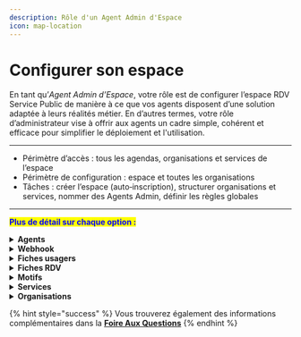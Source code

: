 ```yaml
---
description: Rôle d'un Agent Admin d'Espace
icon: map-location
---
```


# Configurer son espace

En tant qu’_Agent Admin d’Espace_, votre rôle est de configurer l’espace RDV Service Public de manière à ce que vos agents disposent d’une solution adaptée à leurs réalités métier. En d’autres termes, votre rôle d’administrateur vise à offrir aux agents un cadre simple, cohérent et efficace pour simplifier le déploiement et l'utilisation.&#x20;

***

* Périmètre d’accès : tous les agendas, organisations et services de l’espace
* Périmètre de configuration : espace et toutes les organisations&#x20;
* Tâches : créer l’espace (auto‑inscription), structurer organisations et services, nommer des Agents Admin, définir les règles globales

***

<mark style="color:blue;">**Plus de détail sur chaque option :**</mark>&#x20;

<details>

<summary><strong>Agents</strong></summary>

En tant qu’**Administrateur d’Espace**, vous avez la possibilité d’inviter des agents à rejoindre votre espace RDV Service Public.

#### Inviter un agent

Pour inviter un agent :

1. Saisissez l’adresse e-mail de l’agent.
2. Sélectionnez le ou les services auxquels il sera affecté.
3. Associez-le à la ou aux organisations concernées.

{% hint style="danger" %}
**Vous devez inviter les agents individuellement. Il n'est pas possible d'envoyer des invitations à plusieurs adresses e-mail simultanément.**

**L’invitation doit être validée par l’agent dans un délai de 48 heures (je sais plus). Passé ce délai, vous devrez procéder à une nouvelle invitation.**
{% endhint %}

Une fois l’invitation envoyée, l’agent recevra un e-mail contenant un lien lui permettant de rejoindre votre espace.\
L’agent devra obligatoirement valider cette invitation avant que vous puissiez gérer ses paramètres.

#### Gérer les droits d'accès des agents

Après validation de l’invitation par l’agent, vous pourrez :

* Modifier ses affectations aux services et organisations.
* Définir ou ajuster ses droits d’accès au sein de chaque organisation.

</details>

<details>

<summary><strong>Webhook</strong> </summary>

Les **webhooks** permettent à **RDV Service Public** de communiquer automatiquement avec le système d’information (SI) de votre organisation.

&#x20;**RDV Service Public peut envoyer des notifications à votre SI lorsqu’un événement a lieu**, comme :

* La création d’un rendez-vous.
* La modification d’un rendez-vous.
* L’annulation d’un rendez-vous.

Votre équipe informatique peut développer un module dans votre SI pour :

* **Recevoir ces notifications en temps réel.**
* **Mettre à jour automatiquement vos calendriers internes, logiciels métiers, etc.**

Cette intégration vous permet de :

* Automatiser certaines tâches (mise à jour de calendriers, notifications internes, etc).
* Réduire les saisies manuelles.
* Offrir une meilleure synchronisation entre **RDV Service Public** et vos outils internes.

Pour les détails techniques et la mise en place, vous pouvez consulter la documentation dédiée :\
[Accéder à la documentation technique - Notifications Webhooks](https://github.com/betagouv/rdv-service-public/blob/production/docs/api/webhooks/api-notifications-webhooks.md)

</details>

<details>

<summary><strong>Fiches usagers</strong></summary>

En tant qu’**Administrateur d’Espace**, vous pouvez personnaliser les informations affichées dans les fiches usagers.

Vous avez la possibilité :

* D’**ajouter des champs personnalisés** qui seront visibles dans les fiches usagers.
* De **masquer certains champs** que vous ne souhaitez pas afficher.

Ces ajustements vous permettent d’adapter les fiches aux besoins spécifiques de votre organisation et de vos agents.

{% hint style="warning" %}
**Les modifications que vous apportez s’appliqueront à l’ensemble des organisations et des services de votre espace.**
{% endhint %}



</details>

<details>

<summary><strong>Fiches RDV</strong> </summary>

Vous avez la possibilité de personnaliser l’affichage des **fiches RDV** en activant ou désactivant certains champs selon les besoins de vos organisations.

**Champ Contexte**

Le champ **Contexte** permet aux agents, lors de la prise de rendez-vous, d’ajouter des informations complémentaires utiles à la gestion du rendez-vous.\
Ces informations sont :

* **Uniquement visibles en interne**, par les agents disposant des droits d’accès au rendez-vous concerné.
* Non accessibles aux usagers.

{% hint style="warning" %}
**Lorsque ce champ est désactivé, il est masqué dans l’interface.**\
**Les informations déjà saisies resteront enregistrées mais ne seront plus visibles.**
{% endhint %}

#### Salle d’attente

Vous pouvez également configurer les paramètres liés à la **salle d’attente**, notamment :

* Définir le **mode de notification des agents** lorsqu’un usager est présent en salle d’attente (notification visuelle, par mail).

</details>

<details>

<summary><strong>Motifs</strong> </summary>

Le motif est la raison du rendez-vous. Il permet de catégoriser les prises de rendez-vous, d’informer l’agent sur le contenu attendu et d’affiner les options (présentiel, téléphone, visio, option de prise de rendez-vous en ligne).&#x20;

En tant qu’Administrateur, vous pouvez créer des **motifs à l’échelle de votre espace**. Cela vous permet de mutualiser les motifs entre plusieurs organisations, sans avoir à les recréer pour chacune.&#x20;

Lors de la création, vous pouvez sélectionner les **organisations concernées** par ce motif.

La configuration d’un motif s’effectue via 3 onglets :

***

#### **Information générale**&#x20;

Un motif est avant tout un objet de rendez-vous qui se configure par un nom, une durée par défaut, un type et un service associé.&#x20;

{% hint style="success" %}
**Vos motifs seront accessibles par les agents des services associés**
{% endhint %}

Les agents pourront créer des plages de disponibilités avec des motifs configurés et ainsi faciliter la recherche de créneaux dans votre organisation et planifier des rendez-vous.

Si vous souhaitez proposer plusieurs modalités de rendez-vous (sur place, par téléphone, par visioconférence ou à domicile) ou plusieurs durée par défaut (30 minutes ou 60 minutes) pour un même motif, il sera nécessaire de dupliquer et créer plusieurs motifs.&#x20;

***

#### **Réservation en ligne**&#x20;

Un motif peut-être ouvert ou non à la prise de rendez-vous en ligne. Vous pouvez sélectionner cette option depuis l'onglet _**réservation en ligne**_ de l'écran de configuration des motifs. Vous devez cocher la case _ouvert aux usagers_.&#x20;

{% hint style="success" %}
**Une pastille&#x20;**_**en ligne**_**&#x20;s'affichera pour chaque motif.**&#x20;
{% endhint %}

Dès lors que vous ouvrez la prise de rendez-vous en ligne pour un motif, vous accéderez à des options de configurations supplémentaires liées au **délais minimum et maximum de réservation**. En configurant ces options, vous pouvez limiter la visibilités des disponibilités des plages de disponibilités des agents dans le parcours de prise de rendez-vous en ligne.

Aussi, vous pouvez offrir la possibilité à vos usagers de **modifier leur créneau de rendez-vous en autonomie**. Un bouton déplacer le RDV s'affichera depuis leur récapitulatif de rendez-vous accessible depuis les notifications email et SMS.&#x20;

***

#### **Instruction et notification**

Vous pouvez personnaliser des instructions de rendez-vous, motif par motif. Vous pouvez personnaliser ces instructions depuis l'onglet _**notification et instruction.**_&#x20;

Cette fonctionnalité permet de faire afficher ces instructions :&#x20;

* **Avant le rendez-vous** : dans le parcours en ligne, avant qu'un usager sélectionne un créneau

- **Après le rendez-vous** : dans l'écran de confirmation du rendez-vous ainsi que dans la notification SMS, via l'URL _info/annulation_ et dans la notification email, via le champ _information supplémentaires_

</details>

<details>

<summary><strong>Services</strong> </summary>

Vous pouvez gérer les services auxquels vos agents peuvent être affectés dans les différentes organisations.

Vous avez la possibilité d’**activer un service** pour qu’il soit disponible dans votre espace.

Vous pouvez également **désactiver un service**. Les agents ne pourront alors plus être affectés à ce service.

{% hint style="info" %}
**Si le service souhaité n’apparaît pas dans la liste proposée, vous pouvez en faire la demande en nous contactant via ce** [**formulaire**](https://rdv.anct.gouv.fr/aide/demande_support/new?role=agent\&sujet=Ajout+d%E2%80%99un+service)**.**
{% endhint %}

</details>

<details>

<summary><strong>Organisations</strong> </summary>

En tant qu’administrateur, vous pouvez accéder à la liste de vos organisations présentes dans votre espace et consulter ou modifier leur configuration.

Vous avez également la possibilité d’ajouter une nouvelle organisation à votre espace.

</details>

{% hint style="success" %}
Vous trouverez également des informations complémentaires dans la [**Foire Aux Questions**​](faq.md)
{% endhint %}

